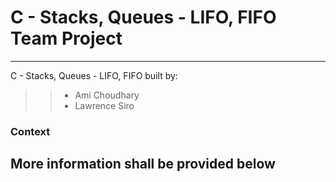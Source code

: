 # C - Stacks, Queues - LIFO, FIFO Team Project
----------------------------------------------

C - Stacks, Queues - LIFO, FIFO built by:

> > * Ami Choudhary
> > * Lawrence Siro

### Context


## More information shall be provided below
